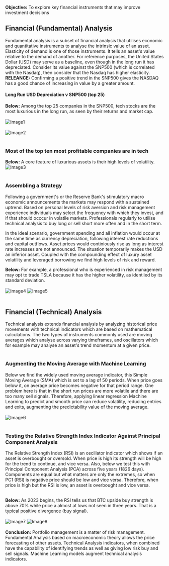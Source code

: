 **Objective:** To explore key financial instruments that may improve investment decisions

## Financial (Fundamental) Analysis
Fundamental analysis is a subset of financial analysis that utilises economic and quantitative instruments to analyse the intrinsic value of an asset. Elasticity of demand is one of those instruments. It tells an asset's value relative to the demand of another. For reference purposes, the United States Dollar (USD) may serve as a baseline, even though in the long run it has depreciated. Consider its value against the SNP500 (which is correlated with the Nasdaq), then consider that the Nasdaq has higher elasticity. <br>**RELEANCE:** Confirming a positive trend in the SNP500 gives the NASDAQ has a good chance of increasing in value by a greater amount.

#### Long Run USD Depreciation v SNP500 (top 25)
**Below:** Among the top 25 companies in the SNP500, tech stocks are the most luxurious in the long run, as seen by their returns and market cap.<br><br>
![Image1](https://CarlosPeralta2049.github.io/Assets/Project2_01.png)
<br><br>
![Image2](https://CarlosPeralta2049.github.io/Assets/Project2_02.png)
<br><br>
### Most of the top ten most profitable companies are in tech
**Below:** A core feature of luxurious assets is their high levels of volatility.
![Image3](https://CarlosPeralta2049.github.io/Assets/Project2_03.png)
<br><br>
### Assembling a Strategy
Following a government's or the Reserve Bank's stimulatory macro economic announcements the markets may respond with a sustained uptrend. Based on personal levels of risk aversion and risk management experience  individuals may select the frequency with which they invest, and if that should occcur in volatile markets. Professionals regularly to utilise technical analysis to buy long or sell short more often and in the short term. 

In the ideal scenario, government spending and all inflation would occur at the same time as currency depreciation, following interest rate reductions and capital outflows. Asset prices would continiously rise as long as interest rate increases are not announced. The situation temporarily makes the USD an inferior asset. Coupled with the compounding effect of luxury asset volatility and leveraged borrowing we find high levels of risk and reward.

**Below:** For example, a professional who is experienced in risk management may opt to trade TSLA because it has the higher volatility, as identiied by its standard deviation.<br><br>
![Image4](https://CarlosPeralta2049.github.io/Assets/Project2_04.png)
![Image5](https://CarlosPeralta2049.github.io/Assets/Project2_05.png)
<br><br>
## Financial (Technical) Analysis
Technical analysis extends financial analysis by analyzing historical price movements with technical indicators which are based on mathematical calculations. The two types of instruments commonly used are moving averages which analyse across varying timeframes, and oscillators which for example may analyse an asset's trend momentum at a given price. 
<br><br>
### Augmenting the Moving Average with Machine Learning
Below we find the widely used moving average indicator, this Simple Moving Average (SMA) which is set to a lag of 50 periods. When price goes below it, on average price becomes negative for that period range. One problem here is that in the short run prices are more volatile and there are too many sell signals. Therefore, applying linear regression Machine Learning to predict and smooth price can reduce volatility, reducing entries and exits, augmenting the predictability value of the moving average.<br><br>
![Image6](https://CarlosPeralta2049.github.io/Assets/Project2_06.png)
<br><br>
### Testing the Relative Strength Index Indicator Against Principal Component Analysis
The Relative Strength Index (RSI) is an oscillator indicator which shows if an asset is overbought or oversold. When price is high its strength will be high for the trend to continue, and vice versa. Also, below we test this with Principal Component Analysis (PCA) across five years (1826 days). Components are equal but what matters are only the extremes, so when PC1 (RSI) is negative price should be low and vice versa. Therefore, when price is high but the RSI is low, an asset is overbought and vice versa.<br><br>

**Below:** As 2023 begins, the RSI tells us that BTC upside buy strength is above 70% while price a almost at lows not seen in three years. That is a typical positive divergence (buy signal).<br><br>
![Image7](https://CarlosPeralta2049.github.io/Assets/Project2_07.png)
![Image8](https://CarlosPeralta2049.github.io/Assets/Project2_08.png)
<br><br>
**Conclusion:** Portfolio management is a matter of risk management. Fundamental Analysis based on macroeconomic theory allows the price forecasting of other assets. Technical Analysis indicators, when combined have the capability of identifying trends as well as giving low risk buy and sell signals. Machine Learning models augment technical analysis indicators.


